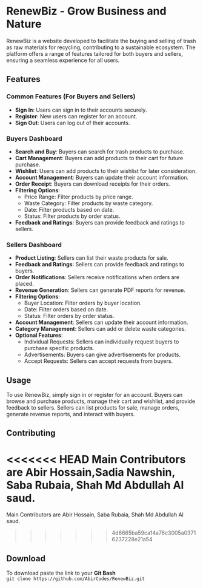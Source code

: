 # RenewBiz - Grow Business and Nature

RenewBiz is a website developed to facilitate the buying and selling of trash as raw materials for recycling, contributing to a sustainable ecosystem. The platform offers a range of features tailored for both buyers and sellers, ensuring a seamless experience for all users.

## Features

### Common Features (For Buyers and Sellers)

- **Sign In**: Users can sign in to their accounts securely.
- **Register**: New users can register for an account.
- **Sign Out**: Users can log out of their accounts.

### Buyers Dashboard

- **Search and Buy**: Buyers can search for trash products to purchase.
- **Cart Management**: Buyers can add products to their cart for future purchase.
- **Wishlist**: Users can add products to their wishlist for later consideration.
- **Account Management**: Buyers can update their account information.
- **Order Receipt**: Buyers can download receipts for their orders.
- **Filtering Options**:
  - Price Range: Filter products by price range.
  - Waste Category: Filter products by waste category.
  - Date: Filter products based on date.
  - Status: Filter products by order status.
- **Feedback and Ratings**: Buyers can provide feedback and ratings to sellers.

### Sellers Dashboard

- **Product Listing**: Sellers can list their waste products for sale.
- **Feedback and Ratings**: Sellers can provide feedback and ratings to buyers.
- **Order Notifications**: Sellers receive notifications when orders are placed.
- **Revenue Generation**: Sellers can generate PDF reports for revenue.
- **Filtering Options**:
  - Buyer Location: Filter orders by buyer location.
  - Date: Filter orders based on date.
  - Status: Filter orders by order status.
- **Account Management**: Sellers can update their account information.
- **Category Management**: Sellers can add or delete waste categories.
- **Optional Features**:
  - Individual Requests: Sellers can individually request buyers to purchase specific products.
  - Advertisements: Buyers can give advertisements for products.
  - Accept Requests: Sellers can accept requests from buyers.

## Usage

To use RenewBiz, simply sign in or register for an account. Buyers can browse and purchase products, manage their cart and wishlist, and provide feedback to sellers. Sellers can list products for sale, manage orders, generate revenue reports, and interact with buyers. 

## Contributing

<<<<<<< HEAD
Main Contributors are Abir Hossain,Sadia Nawshin, Saba Rubaia, Shah Md Abdullah Al saud.
=======
Main Contributors are Abir Hossain, Saba Rubaia, Shah Md Abdullah Al saud.
>>>>>>> 4d6665ba59ca14a76c3005a03716237228e21a54

## Download
To download paste the link to your <b> Git Bash </b> <br>
```git clone https://github.com/AbirCodes/RenewBiz.git```
